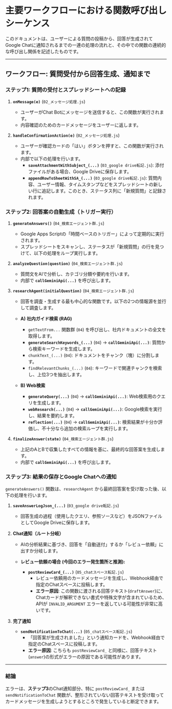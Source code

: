 # 主要ワークフローにおける関数呼び出しシーケンス

このドキュメントは、ユーザーによる質問の投稿から、回答が生成されてGoogle Chatに通知されるまでの一連の処理の流れと、その中での関数の連続的な呼び出し関係を記述したものです。

---

## ワークフロー: 質問受付から回答生成、通知まで

### ステップ1: 質問の受付とスプレッドシートへの記録

1.  **`onMessage(e)`** (`02_メッセージ処理.js`)
    - ユーザーがChat Botにメッセージを送信すると、この関数が実行されます。
    - 内容確認のためのカードメッセージをユーザーに返します。

2.  **`handleConfirmationAction(e)`** (`02_メッセージ処理.js`)
    - ユーザーが確認カードの「はい」ボタンを押すと、この関数が実行されます。
    - 内部で以下の処理を行います。
        - **`saveAttachmentWithSubject_(...)`** (`03_google drive転記.js`): 添付ファイルがある場合、Google Driveに保存します。
        - **`appendRowToSheetWithSA_(...)`** (`03_google drive転記.js`): 質問内容、ユーザー情報、タイムスタンプなどをスプレッドシートの新しい行に追記します。このとき、ステータス列に「新規質問」と記録されます。

### ステップ2: 回答案の自動生成（トリガー実行）

1.  **`generateAnswers()`** (`04_検索エージェント群.js`)
    - Google Apps Scriptの「時間ベースのトリガー」によって定期的に実行されます。
    - スプレッドシートをスキャンし、ステータスが「新規質問」の行を見つけて、以下の処理をループ実行します。

2.  **`analyzeQuestion(question)`** (`04_検索エージェント群.js`)
    - 質問文をAIで分析し、カテゴリ分類や要約を行います。
    - 内部で **`callGeminiApi(...)`** を呼び出します。

3.  **`researchAgent(initialQuestion)`** (`04_検索エージェント群.js`)
    - 回答を調査・生成する最も中心的な関数です。以下の2つの情報源を並行して調査します。

    - **A) 社内ガイド検索 (RAG)**
        - `getTextFrom...` 関数群 (`04`) を呼び出し、社内ドキュメントの全文を取得します。
        - **`generateSearchKeywords_(...)`** (`04`) → **`callGeminiApi(...)`**: 質問から検索キーワードを生成します。
        - `chunkText_(...)` (`04`): ドキュメントをチャンク（塊）に分割します。
        - `findRelevantChunks_(...)` (`04`): キーワードで関連チャンクを検索し、上位3つを抽出します。

    - **B) Web検索**
        - **`generateQuery(...)`** (`04`) → **`callGeminiApi(...)`**: Web検索用のクエリを生成します。
        - **`webResearch(...)`** (`04`) → **`callGeminiApi(...)`**: Google検索を実行し、結果を要約します。
        - **`reflection(...)`** (`04`) → **`callGeminiApi(...)`**: 検索結果が十分か評価し、不十分なら追加の検索ループを実行します。

4.  **`finalizeAnswer(state)`** (`04_検索エージェント群.js`)
    - 上記のAとBで収集したすべての情報を基に、最終的な回答案を生成します。
    - 内部で **`callGeminiApi(...)`** を呼び出します。

### ステップ3: 結果の保存とGoogle Chatへの通知

`generateAnswers()` 関数は、`researchAgent` から最終回答案を受け取った後、以下の処理を行います。

1.  **`saveAnswerLogJson_(...)`** (`03_google drive転記.js`)
    - 回答生成の過程（使用したクエリ、参照ソースなど）をJSONファイルとしてGoogle Driveに保存します。

2.  **Chat通知（ルート分岐）**
    - AIの分析結果に基づき、回答を「自動送付」するか「レビュー依頼」に出すか分岐します。

    - **レビュー依頼の場合 (今回のエラー発生箇所と推測):**
        - **`postReviewCard_(...)`** (`05_chatスペース転記.js`)
            - レビュー依頼用のカードメッセージを生成し、Webhook経由で指定のChatスペースに投稿します。
            - **エラー原因**: この関数に渡される回答テキスト(`draftAnswer`)に、Chatカードが解釈できない書式や特殊文字が含まれているため、APIが `INVALID_ARGUMENT` エラーを返している可能性が非常に高いです。

3.  **完了通知**
    - **`sendNotificationToChat(...)`** (`05_chatスペース転記.js`)
        - 「回答案が生成されました」という通知カードを、Webhook経由で指定のChatスペースに投稿します。
        - **エラー原因**: こちらも `postReviewCard_` と同様に、回答テキスト(`answer`)の形式がエラーの原因である可能性があります。

---

### 結論

エラーは、**ステップ3**のChat通知部分、特に `postReviewCard_` または `sendNotificationToChat` 関数が、整形されていない回答テキストを受け取ってカードメッセージを生成しようとするところで発生していると断定できます。
